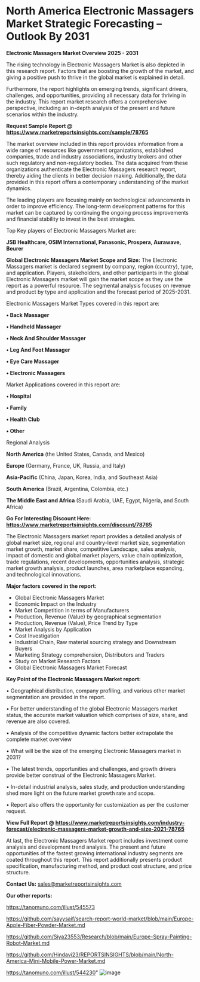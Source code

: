 # North America Electronic Massagers Market Strategic Forecasting – Outlook By 2031

<Strong> Electronic Massagers Market Overview 2025 - 2031</strong>

The rising technology in Electronic Massagers Market is also depicted in this research report. Factors that are boosting the growth of the market, and giving a positive push to thrive in the global market is explained in detail.

Furthermore, the report highlights on emerging trends, significant drivers, challenges, and opportunities, providing all necessary data for thriving in the industry. This report market research offers a comprehensive perspective, including an in-depth analysis of the present and future scenarios within the industry.

<strong>Request Sample Report @ <a href=https://www.marketreportsinsights.com/sample/78765>https://www.marketreportsinsights.com/sample/78765</a></strong>

The market overview included in this report provides information from a wide range of resources like government organizations, established companies, trade and industry associations, industry brokers and other such regulatory and non-regulatory bodies. The data acquired from these organizations authenticate the Electronic Massagers research report, thereby aiding the clients in better decision making. Additionally, the data provided in this report offers a contemporary understanding of the market dynamics.

The leading players are focusing mainly on technological advancements in order to improve efficiency. The long-term development patterns for this market can be captured by continuing the ongoing process improvements and financial stability to invest in the best strategies.

Top Key players of Electronic Massagers Market are:

<strong>JSB Healthcare, OSIM International, Panasonic, Prospera, Aurawave, Beurer</strong>

<strong><b>Global Electronic Massagers Market Scope and Size:</b></strong>
The Electronic Massagers market is declared segment by company, region (country), type, and application. Players, stakeholders, and other participants in the global Electronic Massagers market will gain the market scope as they use the report as a powerful resource. The segmental analysis focuses on revenue and product by type and application and the forecast period of 2025-2031.

Electronic Massagers Market Types covered in this report are:

<strong>• Back Massager

• Handheld Massager

• Neck And Shoulder Massager

• Leg And Foot Massager

• Eye Care Massager

• Electronic Massagers</strong>

Market Applications covered in this report are:

<strong>• Hospital

• Family

• Health Club

• Other</strong> 

Regional Analysis

<strong>North America</strong> (the United States, Canada, and Mexico)

<strong>Europe</strong> (Germany, France, UK, Russia, and Italy)

<strong>Asia-Pacific</strong> (China, Japan, Korea, India, and Southeast Asia)

<strong>South America</strong> (Brazil, Argentina, Colombia, etc.)

<strong>The Middle East and Africa</strong> (Saudi Arabia, UAE, Egypt, Nigeria, and South Africa)

<strong>Go For Interesting Discount Here: <a href=https://www.marketreportsinsights.com/discount/78765>https://www.marketreportsinsights.com/discount/78765</a></strong>

The Electronic Massagers market report provides a detailed analysis of global market size, regional and country-level market size, segmentation market growth, market share, competitive Landscape, sales analysis, impact of domestic and global market players, value chain optimization, trade regulations, recent developments, opportunities analysis, strategic market growth analysis, product launches, area marketplace expanding, and technological innovations.

<strong><b>Major factors covered in the report:</b></strong>
<ul>
  <li>Global Electronic Massagers Market </li>
  <li>Economic Impact on the Industry</li>
  <li>Market Competition in terms of Manufacturers</li>
  <li>Production, Revenue (Value) by geographical segmentation</li>
  <li>Production, Revenue (Value), Price Trend by Type</li>
  <li>Market Analysis by Application</li>
  <li>Cost Investigation</li>
  <li>Industrial Chain, Raw material sourcing strategy and Downstream Buyers</li>
  <li>Marketing Strategy comprehension, Distributors and Traders</li>
  <li>Study on Market Research Factors</li>
  <li>Global Electronic Massagers Market Forecast</li>
</ul>

<strong><b>Key Point of the Electronic Massagers Market report:</b></strong>

• Geographical distribution, company profiling, and various other market segmentation are provided in the report.

• For better understanding of the global Electronic Massagers market status, the accurate market valuation which comprises of size, share, and revenue are also covered.

• Analysis of the competitive dynamic factors better extrapolate the complete market overview

• What will be the size of the emerging Electronic Massagers market in 2031?

• The latest trends, opportunities and challenges, and growth drivers provide better construal of the Electronic Massagers Market.

• In-detail industrial analysis, sales study, and production understanding shed more light on the future market growth rate and scope.

• Report also offers the opportunity for customization as per the customer request.

<strong><b>View Full Report @ <a href=https://www.marketreportsinsights.com/industry-forecast/electronic-massagers-market-growth-and-size-2021-78765>https://www.marketreportsinsights.com/industry-forecast/electronic-massagers-market-growth-and-size-2021-78765</a></b></strong>


At last, the Electronic Massagers Market report includes investment come analysis and development trend analysis. The present and future opportunities of the fastest growing international industry segments are coated throughout this report. This report additionally presents product specification, manufacturing method, and product cost structure, and price structure.

<strong>Contact Us:</strong>
sales@marketreportsinsights.com

<strong>Our other reports:</strong>

<a href=https://tanomuno.com/illust/545573>https://tanomuno.com/illust/545573</a>

<a href=https://github.com/sayysaif/search-report-world-market/blob/main/Europe-Apple-Fiber-Powder-Market.md>https://github.com/sayysaif/search-report-world-market/blob/main/Europe-Apple-Fiber-Powder-Market.md</a>

<a href=https://github.com/Siya23553/Research/blob/main/Europe-Spray-Painting-Robot-Market.md>https://github.com/Siya23553/Research/blob/main/Europe-Spray-Painting-Robot-Market.md</a>

<a href=https://github.com/Hindavi23/REPORTSINSIGHTS/blob/main/North-America-Mini-Mobile-Power-Market.md>https://github.com/Hindavi23/REPORTSINSIGHTS/blob/main/North-America-Mini-Mobile-Power-Market.md</a>

<a href=https://tanomuno.com/illust/544230>https://tanomuno.com/illust/544230</a>"
![image](https://github.com/user-attachments/assets/513069d0-26c3-40a5-ae49-5488d0140d5b)
